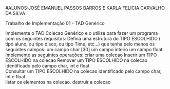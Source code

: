#ALUNOS:JOSÉ EMANUEL PASSOS BARROS E KARLA FELICIA CARVALHO DA SILVA

Trabalho de Implementação 01 - TAD Genérico

Implemente o TAD Colecao Genérico e o utilize para fazer um programa com os seguintes requisitos:
Defina uma estrutura do TIPO ESCOLHIDO ( tipo aluno, ou tipo disco, ou tipo Time, etc...) que tenha pelo menos os seguintes campos:
um campo char [30]
um campo inteiro
um campo float
Implemente as seguintes operações:
criar uma  colecao
Inserir um TIPO ESCOLHIDO na colecao
Remover um TIPO ESCOLHIDO na colecao  identificado pelo campo char, int e float  
Consultar um TIPO ESCOLHIDO na colecao  identificado pelo campo char, int e float  
listar  os elementos na colecao.
destruir a colecao